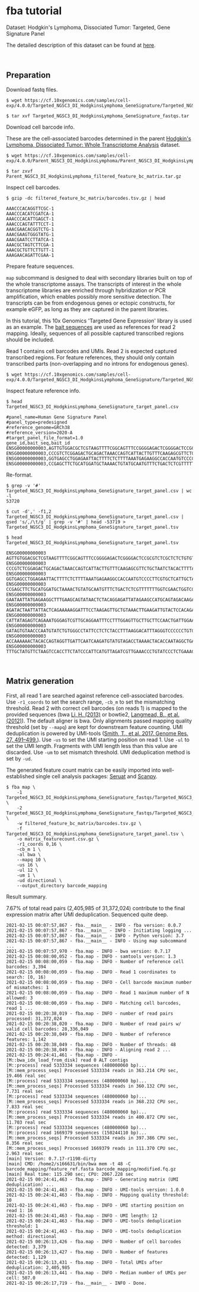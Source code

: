 
# fba tutorial

Dataset: Hodgkin's Lymphoma, Dissociated Tumor: Targeted, Gene Signature Panel

The detailed description of this dataset can be found at [here](https://support.10xgenomics.com/single-cell-gene-expression/datasets/4.0.0/Targeted_NGSC3_DI_HodgkinsLymphoma_GeneSignature).

<br>

## Preparation

Download fastq files.

```shell
$ wget https://cf.10xgenomics.com/samples/cell-exp/4.0.0/Targeted_NGSC3_DI_HodgkinsLymphoma_GeneSignature/Targeted_NGSC3_DI_HodgkinsLymphoma_GeneSignature_fastqs.tar

$ tar xvf Targeted_NGSC3_DI_HodgkinsLymphoma_GeneSignature_fastqs.tar
```

Download cell barcode info.

These are the cell-associated barcodes determined in the parent [Hodgkin's Lymphoma, Dissociated Tumor: Whole Transcriptome Analysis](https://support.10xgenomics.com/single-cell-gene-expression/datasets/4.0.0/Parent_NGSC3_DI_HodgkinsLymphoma) dataset.


```shell
$ wget https://cf.10xgenomics.com/samples/cell-exp/4.0.0/Parent_NGSC3_DI_HodgkinsLymphoma/Parent_NGSC3_DI_HodgkinsLymphoma_filtered_feature_bc_matrix.tar.gz

$ tar zxvf Parent_NGSC3_DI_HodgkinsLymphoma_filtered_feature_bc_matrix.tar.gz
```

Inspect cell barcodes.

```shell
$ gzip -dc filtered_feature_bc_matrix/barcodes.tsv.gz | head

AAACCCACAGGTTCGC-1
AAACCCACATCGATCA-1
AAACCCACATTGAGCT-1
AAACCCAGTATTTCCT-1
AAACGAACACGGTCTG-1
AAACGAAGTGGGTATG-1
AAACGAATCCTTATCA-1
AAACGCTAGTCTTCGA-1
AAACGCTGTTCTTGTT-1
AAAGAACAGATTCGAA-1
```

Prepare feature sequences.

`map` subcommand is designed to deal with secondary libraries built on top of the whole transcriptome assays. The transcripts of interest in the whole transcriptome libraries are enriched through hybridization or PCR amplification, which enables possibly more sensitive detection. The transcripts can be from endogenous genes or ectopic constructs, for example eGFP, as long as they are captured in the parent libraries.

In this tutorial, this 10x Genomics 'Targeted Gene Expression' library is used as an example. The [bait sequences](https://kb.10xgenomics.com/hc/en-us/articles/360045688071-What-are-the-bait-design-criteria-for-10x-pre-designed-and-custom-panels-) are used as references for read 2 mapping. Ideally, sequences of all possible captured transcribed regions should be included.

Read 1 contains cell barcodes and UMIs. Read 2 is expected captured transcribed regions. For feature references, they should only contain transcribed parts (non-overlapping and no introns for endogenous genes).

```shell
$ wget https://cf.10xgenomics.com/samples/cell-exp/4.0.0/Targeted_NGSC3_DI_HodgkinsLymphoma_GeneSignature/Targeted_NGSC3_DI_HodgkinsLymphoma_GeneSignature_target_panel.csv
```

Inspect feature reference info.

```shell
$ head Targeted_NGSC3_DI_HodgkinsLymphoma_GeneSignature_target_panel.csv

#panel_name=Human Gene Signature Panel
#panel_type=predesigned
#reference_genome=GRCh38
#reference_version=2020-A
#target_panel_file_format=1.0
gene_id,bait_seq,bait_id
ENSG00000000003,AGTTGTGGACGCTCGTAAGTTTTCGGCAGTTTCCGGGGAGACTCGGGGACTCCGCGTCTCGCTCTCTGTGTTCCAATCGCCCGGTGCGGTGGTGCAGGGTCTCGGGCTAGTCATGGCGTC,ENSG00000000003|TSPAN6|1
ENSG00000000003,CCCGTCTCGGAGACTGCAGACTAAACCAGTCATTACTTGTTTCAAGAGCGTTCTGCTAATCTACACTTTTATTTTCTGGATCACTGGCGTTATCCTTCTTGCAGTTGGCATTTGGGGCAA,ENSG00000000003|TSPAN6|2
ENSG00000000003,GGTGAGCCTGGAGAATTACTTTTCTCTTTTAAATGAGAAGGCCACCAATGTCCCCTTCGTGCTCATTGCTACTGGTACCGTCATTATTCTTTTGGGCACCTTTGGTTGTTTTGCTACCTG,ENSG00000000003|TSPAN6|3
ENSG00000000003,CCGAGCTTCTGCATGGATGCTAAAACTGTATGCAATGTTTCTGACTCTCGTTTTTTTGGTCGAACTGGTCGCTGCCATCGTAGGATTTGTTTTCAGACATGAGATTAAGAACAGCTTTAA,ENSG00000000003|TSPAN6|4
```

Re-format.

```shell
$ grep -v '#' Targeted_NGSC3_DI_HodgkinsLymphoma_GeneSignature_target_panel.csv | wc -l
53720

$ cut -d',' -f1,2 Targeted_NGSC3_DI_HodgkinsLymphoma_GeneSignature_target_panel.csv | gsed 's/,/\t/g' | grep -v '#' | head -53719 > Targeted_NGSC3_DI_HodgkinsLymphoma_GeneSignature_target_panel.tsv

$ head Targeted_NGSC3_DI_HodgkinsLymphoma_GeneSignature_target_panel.tsv

ENSG00000000003 AGTTGTGGACGCTCGTAAGTTTTCGGCAGTTTCCGGGGAGACTCGGGGACTCCGCGTCTCGCTCTCTGTGTTCCAATCGCCCGGTGCGGTGGTGCAGGGTCTCGGGCTAGTCATGGCGTC
ENSG00000000003 CCCGTCTCGGAGACTGCAGACTAAACCAGTCATTACTTGTTTCAAGAGCGTTCTGCTAATCTACACTTTTATTTTCTGGATCACTGGCGTTATCCTTCTTGCAGTTGGCATTTGGGGCAA
ENSG00000000003 GGTGAGCCTGGAGAATTACTTTTCTCTTTTAAATGAGAAGGCCACCAATGTCCCCTTCGTGCTCATTGCTACTGGTACCGTCATTATTCTTTTGGGCACCTTTGGTTGTTTTGCTACCTG
ENSG00000000003 CCGAGCTTCTGCATGGATGCTAAAACTGTATGCAATGTTTCTGACTCTCGTTTTTTTGGTCGAACTGGTCGCTGCCATCGTAGGATTTGTTTTCAGACATGAGATTAAGAACAGCTTTAA
ENSG00000000003 GAATAATTATGAGAAGGCTTTGAAGCAGTATAACTCTACAGGAGATTATAGAAGCCATGCAGTAGACAAGATCCAAAATACGTTGCATTGTTGTGGTGTCACCGATTATAGAGATTGGAC
ENSG00000000003 AGATACTAATTATTACTCAGAAAAAGGATTTCCTAAGAGTTGCTGTAAACTTGAAGATTGTACTCCACAGAGAGATGCAGACAAAGTAAACAATGAAGGTTGTTTTATAAAGGTGATGAC
ENSG00000000003 CATTATAGAGTCAGAAATGGGAGTCGTTGCAGGAATTTCCTTTGGAGTTGCTTGCTTCCAACTGATTGGAATCTTTCTCGCCTACTGCCTCTCTCGTGCCATAACAAATAACCAGTATGA
ENSG00000000003 GATAGTGTAACCCAATGTATCTGTGGGCCTATTCCTCTCTACCTTTAAGGACATTTAGGGTCCCCCCTGTGAATTAGAAAGTTGCTTGGCTGGAGAACTGACAACACTACTTACTGATAG
ENSG00000000003 ACCAAAAAACTACACCAGTAGGTTGATTCAATCAAGATGTATGTAGACCTAAAACTACACCAATAGGCTGATTCAATCAAGATCCGTGCTCGCAGTGGGCTGATTCAATCAAGATGTATG
ENSG00000000003 TTTGCTATGTTCTAAGTCCACCTTCTATCCCATTCATGTTAGATCGTTGAAACCCTGTATCCCTCTGAAACACTGGAAGAGCTAGTAAATTGTAAATGAAGTAATACTGTGTTCCTCTTG
```

<br>

## Matrix generation

First, all read 1 are searched against reference cell-associated barcodes. Use `-r1_coords` to set the search range, `-cb_m` to set the mismatching threshold. Read 2 with correct cell barcodes (on reads 1) is mapped to the provided sequences (bwa [Li, H. (2013)](https://arxiv.org/abs/1303.3997) or  bowtie2, [Langmead, B., et al. (2012)](http://dx.doi.org/10.1038/nmeth.1923)). The default aligner is bwa. Only alignments passed mapping quality threshold (set by `--mapq`) are kept for downstream feature counting. UMI deduplication is powered by UMI-tools ([Smith, T., et al. 2017. Genome Res. 27, 491–499.](http://www.genome.org/cgi/doi/10.1101/gr.209601.116)). Use `-us` to set the UMI starting position on read 1. Use `-ul` to set the UMI length. Fragments with UMI length less than this value are discarded. Use `-um` to set mismatch threshold. UMI deduplication method is set by `-ud`.

The generated feature count matrix can be easily imported into well-established single cell analysis packages: [Seruat](https://satijalab.org/seurat/) and [Scanpy](https://scanpy.readthedocs.io/en/stable/).

```shell
$ fba map \
    -1 Targeted_NGSC3_DI_HodgkinsLymphoma_GeneSignature_fastqs/Targeted_NGSC3_DI_HodgkinsLymphoma_GeneSignature_S1_L003_R1_001.fastq.gz \
    -2 Targeted_NGSC3_DI_HodgkinsLymphoma_GeneSignature_fastqs/Targeted_NGSC3_DI_HodgkinsLymphoma_GeneSignature_S1_L003_R2_001.fastq.gz \
    -w filtered_feature_bc_matrix/barcodes.tsv.gz \
    -f Targeted_NGSC3_DI_HodgkinsLymphoma_GeneSignature_target_panel.tsv \
    -o matrix_featurecount.csv.gz \
    -r1_coords 0,16 \
    -cb_m 1 \
    -al bwa \
    --mapq 10 \
    -us 16 \
    -ul 12 \
    -um 1 \
    -ud directional \
    --output_directory barcode_mapping
```

Result summary.

7.67% of total read pairs (2,405,985 of 31,372,024) contribute to the final expression matrix after UMI deduplication. Sequenced quite deep.

```shell
2021-02-15 00:07:57,867 - fba.__main__ - INFO - fba version: 0.0.7
2021-02-15 00:07:57,867 - fba.__main__ - INFO - Initiating logging ...
2021-02-15 00:07:57,867 - fba.__main__ - INFO - Python version: 3.7
2021-02-15 00:07:57,867 - fba.__main__ - INFO - Using map subcommand ...
2021-02-15 00:07:57,970 - fba.map - INFO - bwa version: 0.7.17
2021-02-15 00:08:00,052 - fba.map - INFO - samtools version: 1.3
2021-02-15 00:08:00,059 - fba.map - INFO - Number of reference cell barcodes: 3,394
2021-02-15 00:08:00,059 - fba.map - INFO - Read 1 coordinates to search: [0, 16)
2021-02-15 00:08:00,059 - fba.map - INFO - Cell barcode maximum number of mismatches: 1
2021-02-15 00:08:00,059 - fba.map - INFO - Read 1 maximum number of N allowed: 3
2021-02-15 00:08:00,059 - fba.map - INFO - Matching cell barcodes, read 1 ...
2021-02-15 00:20:38,019 - fba.map - INFO - number of read pairs processed: 31,372,024
2021-02-15 00:20:38,020 - fba.map - INFO - Number of read pairs w/ valid cell barcodes: 28,336,049
2021-02-15 00:20:38,049 - fba.map - INFO - Number of reference features: 1,142
2021-02-15 00:20:38,049 - fba.map - INFO - Number of threads: 48
2021-02-15 00:20:38,049 - fba.map - INFO - Aligning read 2 ...
2021-02-15 00:24:41,461 - fba.map - INFO -
[M::bwa_idx_load_from_disk] read 0 ALT contigs
[M::process] read 5333334 sequences (480000060 bp)...
[M::mem_process_seqs] Processed 5333334 reads in 363.214 CPU sec, 19.466 real sec
[M::process] read 5333334 sequences (480000060 bp)...
[M::mem_process_seqs] Processed 5333334 reads in 360.132 CPU sec, 7.731 real sec
[M::process] read 5333334 sequences (480000060 bp)...
[M::mem_process_seqs] Processed 5333334 reads in 368.232 CPU sec, 7.833 real sec
[M::process] read 5333334 sequences (480000060 bp)...
[M::mem_process_seqs] Processed 5333334 reads in 400.872 CPU sec, 11.703 real sec
[M::process] read 5333334 sequences (480000060 bp)...
[M::process] read 1669379 sequences (150244110 bp)...
[M::mem_process_seqs] Processed 5333334 reads in 397.386 CPU sec, 8.356 real sec
[M::mem_process_seqs] Processed 1669379 reads in 111.370 CPU sec, 2.963 real sec
[main] Version: 0.7.17-r1198-dirty
[main] CMD: /home2/s166631/bin/bwa mem -t 48 -C barcode_mapping/feature_ref.fasta barcode_mapping/modified.fq.gz
[main] Real time: 115.290 sec; CPU: 2067.228 sec
2021-02-15 00:24:41,463 - fba.map - INFO - Generating matrix (UMI deduplication) ...
2021-02-15 00:24:41,463 - fba.map - INFO - UMI-tools version: 1.0.0
2021-02-15 00:24:41,463 - fba.map - INFO - Mapping quality threshold: 10
2021-02-15 00:24:41,463 - fba.map - INFO - UMI starting position on read 1: 16
2021-02-15 00:24:41,463 - fba.map - INFO - UMI length: 12
2021-02-15 00:24:41,463 - fba.map - INFO - UMI-tools deduplication threshold: 1
2021-02-15 00:24:41,463 - fba.map - INFO - UMI-tools deduplication method: directional
2021-02-15 00:26:13,426 - fba.map - INFO - Number of cell barcodes detected: 3,379
2021-02-15 00:26:13,427 - fba.map - INFO - Number of features detected: 1,129
2021-02-15 00:26:13,431 - fba.map - INFO - Total UMIs after deduplication: 2,405,985
2021-02-15 00:26:13,441 - fba.map - INFO - Median number of UMIs per cell: 507.0
2021-02-15 00:26:17,719 - fba.__main__ - INFO - Done.
```

